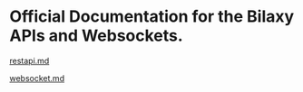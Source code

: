 # Official Documentation for the Bilaxy APIs and Websockets.

[restapi.md](./restapi.md)

[websocket.md](./websocket.md)
